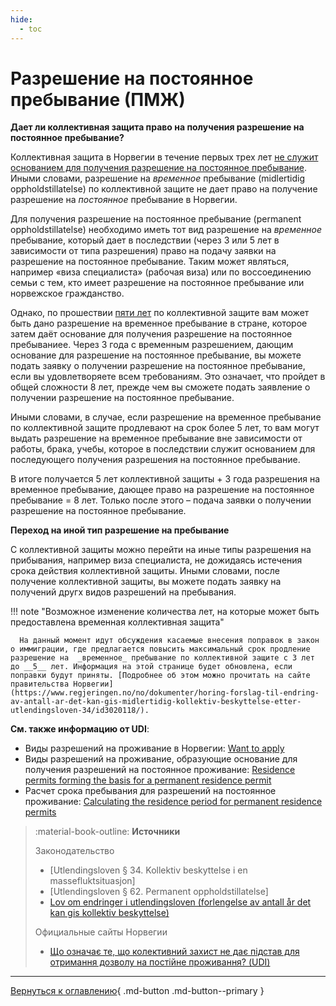 ```yaml
---
hide:
  - toc
---
```


# Разрешение на постоянное пребывание (ПМЖ)

__Дает ли коллективная защита право на получения разрешение на постоянное пребывание?__

Коллективная защита в Норвегии в течение первых трех лет [не служит основанием для получения разрешение на постоянное пребывание](https://udi.no/uk/information-ukraine-and-russia/situation-in-ukraine/stay-in-norway/frequently-asked-questions-and-answers/what-does-it-mean-that-collective-protection-does-not-form-the-basis-for-permanent-residence/#link-30197). Иными словами, разрешение на  _временное_ пребывание (midlertidig oppholdstillatelse) по коллективной защите не дает право на получение разрешение на _постоянное_ пребывание в Норвегии. 

Для получения разрешение на постоянное пребывание (permanent oppholdstillatelse) необходимо иметь тот вид разрешение на _временное_ пребывание, который дает в последствии (через 3 или 5 лет в зависимости от типа разрешения) право на подачу заявки на разрешение на постоянное пребывание. Таким может являться, например «виза специалиста» (рабочая виза) или по воссоединению семьи с тем, кто имеет разрешение на постоянное пребывание или норвежское гражданство.

Однако, по прошествии [пяти лет](https://lovdata.no/dokument/NL/lov/2024-11-29-71) по коллективной защите вам может быть дано разрешение на временное пребывание в стране, которое затем даёт основание для получения разрешение на постоянное пребываниее. Через 3 года с временным разрешением, дающим основание для разрешение на постоянное пребывание, вы можете подать заявку о получении разрешение на постоянное пребывание, если вы удовлетворяете всем требованиям. Это означает, что пройдет в общей сложности 8 лет, прежде чем вы сможете подать заявление о получении разрешение на постоянное пребывание.

Иными словами, в случае, если разрешение на временное пребывание по коллективной защите продлевают на срок более 5 лет, то вам могут выдать разрешение на временное пребывание вне зависимости от работы, брака, учебы, которое в последствии служит основанием для последующего получения разрешения на постоянное пребывание.

В итоге получается 5 лет коллективной защиты + 3 года разрешения на временное пребывание, дающее право на разрешение на постоянное пребывание = 8 лет. Только после этого – подача заявки о получении разрешение на постоянное пребывание. 

__Переход на иной тип разрешение на пребывание__ 

С коллективной защиты можно перейти на иные типы разрешения на прибывания, например виза специалиста, не дожидаясь истечения срока действия коллективной защиты. Иными словами, после получение коллективной защиты, вы можете подать заявку на получений другх видов разрешений на пребывания.

!!! note "Возможное изменение количества лет, на которые может быть предоставлена временная коллективная защита"
    
      На данный момент идут обсуждения касаемые внесения поправок в закон о иммиграции, где предлагается повысить максимальный срок продление разрешение на  _временное_ пребывание по коллективной защите с 3 лет до __5__ лет. Информация на этой странице будет обновлена, если поправки будут приняты. [Подробнее об этом можно прочитать на сайте правительства Норвегии](https://www.regjeringen.no/no/dokumenter/horing-forslag-til-endring-av-antall-ar-det-kan-gis-midlertidig-kollektiv-beskyttelse-etter-utlendingsloven-34/id3020118/). 

__См. также информацию от UDI__: 

- Виды разрешений на проживание в Норвегии: [Want to apply](https://udi.no/en/want-to-apply/?c=ukr)
- Виды разрешений на проживание, образующие основание для получения разрешений на постоянное проживание: [Residence permits forming the basis for a permanent residence permit](https://udi.no/en/word-definitions/residence-permits-forming-the-basis-for-a-permanent-residence-permit/)
- Расчет срока пребывания для разрешений на постоянное проживание: [Calculating the residence period for permanent residence permits](https://udi.no/en/word-definitions/calculating-the-residence-period-for-permanent-residence-permits/)

> :material-book-outline: __Источники__
>
> Законодательство
> 
> - [Utlendingsloven § 34. Kollektiv beskyttelse i en massefluktsituasjon]
> - [Utlendingsloven § 62. Permanent oppholdstillatelse]
> - [Lov om endringer i utlendingsloven (forlengelse av antall år det kan gis kollektiv beskyttelse)](https://lovdata.no/dokument/NL/lov/2024-11-29-71)
> 
> Официальные сайты Норвегии
> 
> - [Що означає те, що колективний захист не дає підстав для отримання дозволу на постійне проживання? (UDI)](https://udi.no/uk/information-ukraine-and-russia/situation-in-ukraine/stay-in-norway/frequently-asked-questions-and-answers/what-does-it-mean-that-collective-protection-does-not-form-the-basis-for-permanent-residence/#link-30197) 


---

[Вернуться к оглавлению](index.md){ .md-button .md-button--primary }